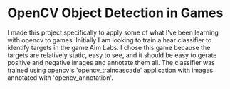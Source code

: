 # OpenCV Object Detection in Games
I made this project specifically to apply some of what I've been learning with opencv to games. Initially I am looking to train a haar classifier to identify targets in the game Aim Labs. I chose this game because the targets are relatively static, easy to see,  and it should be easy to gerate positive and negative images and annotate them all. The classifier was trained using opencv's 'opencv_traincascade' application with images annotated with 'opencv_annotation'. 

